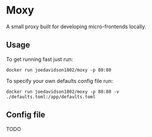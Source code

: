 # Moxy

A small proxy built for developing micro-frontends locally.

## Usage

To get running fast just run:

`docker run joedavidson1802/moxy -p 80:80`

To specify your own defaults config file run:

`docker run joedavidson1802/moxy -p 80:80 -v ./defaults.toml:/app/defaults.toml`

## Config file

TODO